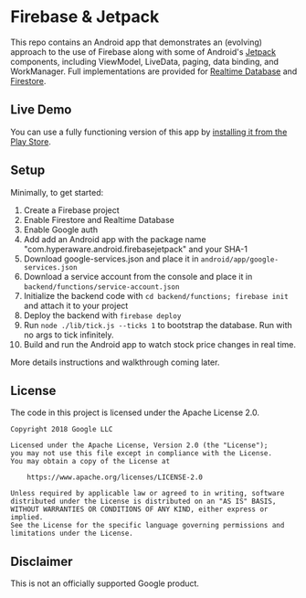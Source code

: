 # Firebase & Jetpack

This repo contains an Android app that demonstrates an (evolving) approach to
the use of Firebase along with some of Android's [Jetpack][2] components,
including ViewModel, LiveData, paging, data binding, and WorkManager.  Full
implementations are provided for [Realtime Database][3] and [Firestore][4].

## Live Demo

You can use a fully functioning version of this app by [installing it from the Play Store][1].

## Setup

Minimally, to get started:

1. Create a Firebase project
1. Enable Firestore and Realtime Database
1. Enable Google auth
1. Add add an Android app with the package name "com.hyperaware.android.firebasejetpack" and your SHA-1
1. Download google-services.json and place it in `android/app/google-services.json`
1. Download a service account from the console and place it in `backend/functions/service-account.json`
1. Initialize the backend code with `cd backend/functions; firebase init` and attach it to your project
1. Deploy the backend with `firebase deploy`
1. Run `node ./lib/tick.js --ticks 1` to bootstrap the database. Run with no args to tick infinitely.
1. Build and run the Android app to watch stock price changes in real time.

More details instructions and walkthrough coming later.

## License

The code in this project is licensed under the Apache License 2.0.

```text
Copyright 2018 Google LLC
 
Licensed under the Apache License, Version 2.0 (the "License");
you may not use this file except in compliance with the License.
You may obtain a copy of the License at
 
    https://www.apache.org/licenses/LICENSE-2.0
 
Unless required by applicable law or agreed to in writing, software
distributed under the License is distributed on an "AS IS" BASIS,
WITHOUT WARRANTIES OR CONDITIONS OF ANY KIND, either express or implied.
See the License for the specific language governing permissions and
limitations under the License.
```

## Disclaimer

This is not an officially supported Google product.


[1]: https://play.google.com/store/apps/details?id=com.hyperaware.android.firebasejetpack
[2]: https://developer.android.com/jetpack/
[3]: https://firebase.google.com/docs/database/
[4]: https://firebase.google.com/docs/firestore/
